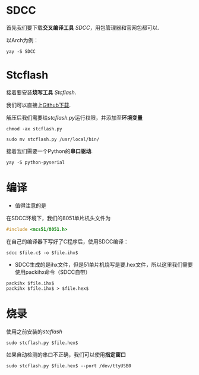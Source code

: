 # SDCC

首先我们要下载**交叉编译工具** *SDCC*，用包管理器和官网包都可以.

以Arch为例：

```shell
yay -S SDCC
```



# Stcflash

接着要安装**烧写工具** *Stcflash*.

我们可以直接上[Github下载](https://github.com/laborer/stcflash).

解压后我们需要给*stcflash.py*运行权限，并添加至**环境变量**

```shell
chmod -ax stcflash.py
```



```shell
sudo mv stcflash.py /usr/local/bin/
```

接着我们需要一个Python的**串口驱动**.

```shell
yay -S python-pyserial
```

# 编译

* 值得注意的是

在SDCC环境下，我们的8051单片机头文件为

```c
#include <mcs51/8051.h>
```

在自己的编译器下写好了C程序后，使用SDCC编译：

```shell
sdcc $file.c$ -o $file.ihx$
```

* SDCC生成的是ihx文件，但是51单片机烧写是要.hex文件，所以这里我们需要使用packihx命令（SDCC自带）

```shell
packihx $file.ihx$
packihx $file.ihx$ > $file.hex$
```

# 烧录

使用之前安装的*stcflash*

```shell
sudo stcflash.py $file.hex$
```



如果自动检测的串口不正确，我们可以使用**指定窗口**

```shell
sudo stcflash.py $file.hex$ --port /dev/ttyUSB0
```



